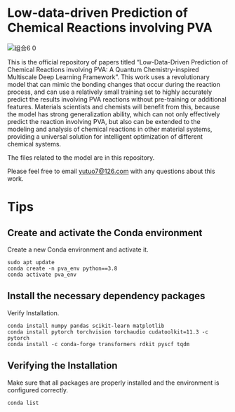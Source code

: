 # Low-data-driven Prediction of Chemical Reactions involving PVA
![组合6 0](https://github.com/user-attachments/assets/6861f1ac-ee3a-49e1-b544-e2b26e600722)

This is the official repository of papers titled “Low-Data-Driven Prediction of Chemical Reactions involving PVA: A Quantum Chemistry-inspired Multiscale Deep Learning Framework”. This work uses a revolutionary model that can mimic the bonding changes that occur during the reaction process, and can use a relatively small training set to highly accurately predict the results involving PVA reactions without pre-training or additional features. Materials scientists and chemists will benefit from this, because the model has strong generalization ability, which can not only effectively predict the reaction involving PVA, but also can be extended to the modeling and analysis of chemical reactions in other material systems, providing a universal solution for intelligent optimization of different chemical systems. 
 
The files related to the model are in this repository.

Please feel free to email yutuo7@126.com with any questions about this work.

# Tips
## Create and activate the Conda environment
Create a new Conda environment and activate it.
```
sudo apt update
conda create -n pva_env python==3.8
conda activate pva_env
```
## Install the necessary dependency packages
Verify Installation.
```
conda install numpy pandas scikit-learn matplotlib
conda install pytorch torchvision torchaudio cudatoolkit=11.3 -c pytorch
conda install -c conda-forge transformers rdkit pyscf tqdm
```
## Verifying the Installation
Make sure that all packages are properly installed and the environment is configured correctly.
```
conda list
```

